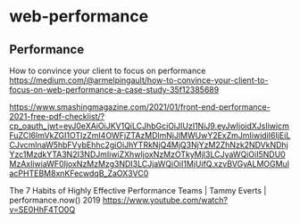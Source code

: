 # web-performance




## Performance
How to convince your client to focus on performance
https://medium.com/@armelpingault/how-to-convince-your-client-to-focus-on-web-performance-a-case-study-35f12385689

https://www.smashingmagazine.com/2021/01/front-end-performance-2021-free-pdf-checklist/?cp_oauth_jwt=eyJ0eXAiOiJKV1QiLCJhbGciOiJIUzI1NiJ9.eyJwIjoidXJsIiwicmFuZCI6ImVkZGI1OTIzZmI4OWFjZTAzMDlmNjJlMWUwY2ExZmJmIiwidiI6IjEiLCJvcmlnaW5hbFVybEhhc2giOiJhYTRkNjQ4MjQ3NjYzM2ZhNzk2NDVkNDhjYzc1MzdkYTA3N2I3NDJmIiwiZXhwIjoxNzMzOTkyMjI3LCJyaWQiOiI5NDU0MzAxIiwiaWF0IjoxNzMzMzg3NDI3LCJjaWQiOiI1MjUifQ.xzvBVGyALMOGMulacPHTEBM8xnKFecwdqB_ZaOX3VC0


The 7 Habits of Highly Effective Performance Teams | Tammy Everts | performance.now() 2019
https://www.youtube.com/watch?v=SE0HhF4TO0Q
